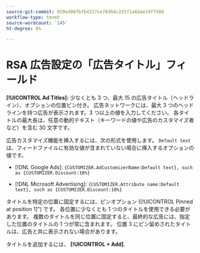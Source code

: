 ```yaml
---
source-git-commit: 029e406fbfb4217ce78364c2d1f1a6dae24ff588
workflow-type: tm+mt
source-wordcount: '145'
ht-degree: 0%

---
```

# RSA 広告設定の「広告タイトル」フィールド

**[!UICONTROL Ad Titles]:** 少なくとも 3 つ、最大 15 の広告タイトル（ヘッドライン）、オプションの位置ピン付き。 広告ネットワークには、最大 3 つのヘッドラインを持つ広告が表示されます。3 つ以上の値を入力してください。 各タイトルの最大長は、任意の動的テキスト（キーワードの値や広告のカスタマイズ者など）を含む 30 文字です。

広告カスタマイズ機能を挿入するには、次の形式を使用します。 `Default text` は、フィードファイルに有効な値が含まれていない場合に挿入するオプションの値です。

* [!DNL Google Ads]: `{CUSTOMIZER.AdCustomizerName:Default text}, such as {CUSTOMIZER.Discount:10%}`

* [!DNL Microsoft Advertising]: `{CUSTOMIZER.Attribute name:Default text}, such as {CUSTOMIZER.Discount:10%}`

タイトルを特定の位置に固定するには、ピンオプション ([!UICONTROL Pinned at position 1]&quot;) です。 各位置に少なくとも 1 つのタイトルを使用できる必要があります。 複数のタイトルを同じ位置に固定すると、最終的な広告には、指定した位置のタイトルの 1 つが常に含まれます。 位置 3 にピン留めされたタイトルは、広告と共に表示されない場合があります。

タイトルを追加するには、 **[!UICONTROL + Add]**.
